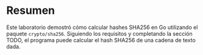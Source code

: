# Resumen

Este laboratorio demostró cómo calcular hashes SHA256 en Go utilizando el paquete `crypto/sha256`. Siguiendo los requisitos y completando la sección TODO, el programa puede calcular el hash SHA256 de una cadena de texto dada.
